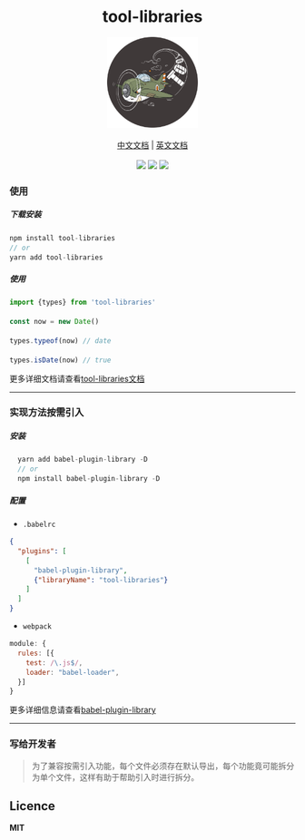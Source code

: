 <h1 align="center">tool-libraries</h1>
<div align="center">
  <a href="https://github.com/AaronBank/tool-libraries"><img width="160" src="https://raw.githubusercontent.com/AaronBank/static-files/master/images/tool-logo.jpg" alt="tool-libraries"></a>
</div>


<div align="center">
  <br />
  <a href="https://github.com/AaronBank/tool-libraries/blob/master/README.ZH.md">中文文档</a> | 
  <a href="https://github.com/AaronBank/tool-libraries/blob/master">英文文档</a>
  <br /><br />
  <img src="https://img.shields.io/badge/license-MIT-green.svg"/> 
  <img src="https://img.shields.io/badge/npm-v6.4.1-blue.svg"/> 
  <img src="https://img.shields.io/badge/build-finished-brightgreen.svg"/>
</div>

### 使用

##### 下载安装

```javascript
npm install tool-libraries
// or
yarn add tool-libraries
```

##### 使用

```javascript
import {types} from 'tool-libraries'

const now = new Date()

types.typeof(now) // date

types.isDate(now) // true
```

更多详细文档请查看[tool-libraries文档](https://www.kancloud.cn/tool-libraries/tool-libraries/1081053)

---

### 实现方法按需引入

##### 安装

```javascript
  yarn add babel-plugin-library -D
  // or
  npm install babel-plugin-library -D

```

##### 配置

- `.babelrc`

```json
{
  "plugins": [
    [
      "babel-plugin-library",
      {"libraryName": "tool-libraries"}
    ]
  ]
}
```

- `webpack`

```javascript
module: {
  rules: [{
    test: /\.js$/,
    loader: "babel-loader",
  }]
}
```
更多详细信息请查看[babel-plugin-library](https://github.com/AaronBank/babel-plugin-library)

--- 

### 写给开发者

> 为了兼容按需引入功能，每个文件必须存在默认导出，每个功能竟可能拆分为单个文件，这样有助于帮助引入时进行拆分。


## Licence ##
**MIT**